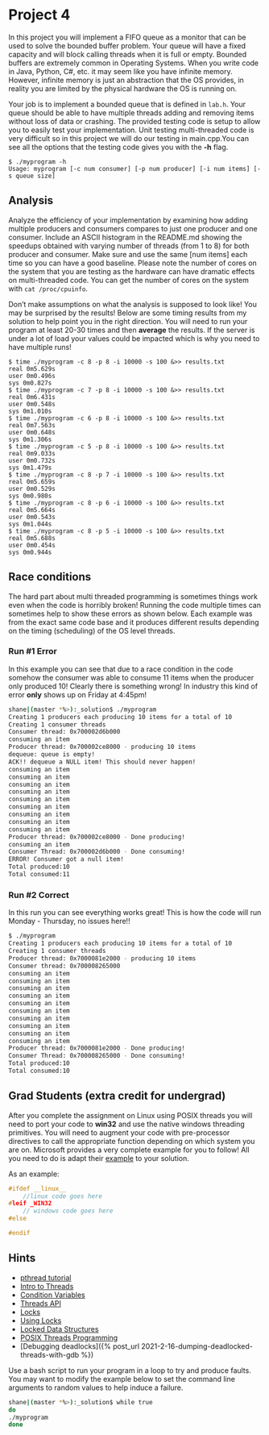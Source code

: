 # Project 4

In this project you will implement a FIFO queue as a monitor that can be used to
solve the bounded buffer problem. Your queue will have a fixed capacity and will
block calling threads when it is full or empty. Bounded buffers are extremely
common in Operating Systems. When you write code in Java, Python, C#, etc. it
may seem like you have infinite memory. However, infinite memory is just an
abstraction that the OS provides, in reality you are limited by the physical
hardware the OS is running on.

Your job is to implement a bounded queue that is defined in `lab.h`. Your queue
should be able to have multiple threads adding and removing items without loss
of data or crashing. The provided testing code is setup to allow you to easily
test your implementation. Unit testing multi-threaded code is very difficult so
in this project we will do our testing in main.cpp.You can see all the options
that the testing code gives you with the **-h** flag.

```text
$ ./myprogram -h
Usage: myprogram [-c num consumer] [-p num producer] [-i num items] [-s queue size]
```

## Analysis

Analyze the efficiency of your implementation by examining how adding multiple
producers and consumers compares to just one producer and one consumer. Include
an ASCII histogram in the README.md showing the speedups obtained with varying
number of threads (from 1 to 8) for both producer and consumer. Make sure and
use the same [num items] each time so you can have a good baseline. Please note
the number of cores on the system that you are testing as the hardware can have
dramatic effects on multi-threaded code. You can get the number of cores on the
system with `cat /proc/cpuinfo`.

Don’t make assumptions on what the analysis is supposed to look like! You may be
surprised by the results! Below are some timing results from my solution to help
point you in the right direction. You will need to run your program at least
20-30 times and then **average** the results. If the server is under a lot of
load your values could be impacted which is why you need to have multiple runs!

```text
$ time ./myprogram -c 8 -p 8 -i 10000 -s 100 &>> results.txt
real 0m5.629s
user 0m0.496s
sys 0m0.827s
$ time ./myprogram -c 7 -p 8 -i 10000 -s 100 &>> results.txt
real 0m6.431s
user 0m0.548s
sys 0m1.010s
$ time ./myprogram -c 6 -p 8 -i 10000 -s 100 &>> results.txt
real 0m7.563s
user 0m0.648s
sys 0m1.306s
$ time ./myprogram -c 5 -p 8 -i 10000 -s 100 &>> results.txt
real 0m9.033s
user 0m0.732s
sys 0m1.479s
$ time ./myprogram -c 8 -p 7 -i 10000 -s 100 &>> results.txt
real 0m5.659s
user 0m0.529s
sys 0m0.980s
$ time ./myprogram -c 8 -p 6 -i 10000 -s 100 &>> results.txt
real 0m5.664s
user 0m0.543s
sys 0m1.044s
$ time ./myprogram -c 8 -p 5 -i 10000 -s 100 &>> results.txt
real 0m5.688s
user 0m0.454s
sys 0m0.944s
```

## Race conditions

The hard part about multi threaded programming is sometimes things work even
when the code is horribly broken! Running the code multiple times can sometimes
help to show these errors as shown below. Each example was from the exact same
code base and it produces different results depending on the timing (scheduling)
of the OS level threads.

### Run #1 Error

In this example you can see that due to a race condition in the code somehow the
consumer was able to consume 11 items when the producer only produced 10!
Clearly there is something wrong! In industry this kind of error **only** shows
up on Friday at 4:45pm!

```bash
shane|(master *%>):_solution$ ./myprogram
Creating 1 producers each producing 10 items for a total of 10
Creating 1 consumer threads
Consumer thread: 0x700002d6b000
consuming an item
Producer thread: 0x700002ce8000 - producing 10 items
dequeue: queue is empty!
ACK!! dequeue a NULL item! This should never happen!
consuming an item
consuming an item
consuming an item
consuming an item
consuming an item
consuming an item
consuming an item
consuming an item
consuming an item
Producer thread: 0x700002ce8000 - Done producing!
consuming an item
Consumer Thread: 0x700002d6b000 - Done consuming!
ERROR! Consumer got a null item!
Total produced:10
Total consumed:11
```

### Run #2 Correct

In this run you can see everything works great! This is how the code will run
Monday - Thursday, no issues here!!

```bash
$ ./myprogram
Creating 1 producers each producing 10 items for a total of 10
Creating 1 consumer threads
Producer thread: 0x7000081e2000 - producing 10 items
Consumer thread: 0x700008265000
consuming an item
consuming an item
consuming an item
consuming an item
consuming an item
consuming an item
consuming an item
consuming an item
consuming an item
consuming an item
Producer thread: 0x7000081e2000 - Done producing!
Consumer Thread: 0x700008265000 - Done consuming!
Total produced:10
Total consumed:10
```

## Grad Students (extra credit for undergrad)

After you complete the assignment on Linux using POSIX threads you will need to
port your code to **win32** and use the native windows threading primitives. You
will need to augment your code with pre-processor directives to call the
appropriate function depending on which system you are on. Microsoft provides a
very complete example for you to follow! All you need to do is adapt their
[example](https://docs.microsoft.com/en-us/windows/win32/sync/using-condition-variables)
to your solution.

As an example:

```C
#ifdef __linux__
    //linux code goes here
#leif _WIN32
    // windows code goes here
#else

#endif
```

## Hints

- [pthread tutorial](https://computing.llnl.gov/tutorials/pthreads/)
- [Intro to Threads](http://pages.cs.wisc.edu/~remzi/OSTEP/threads-intro.pdf)
- [Condition Variables](http://pages.cs.wisc.edu/~remzi/OSTEP/threads-cv.pdf)
- [Threads API](http://pages.cs.wisc.edu/~remzi/OSTEP/threads-api.pdf)
- [Locks](http://pages.cs.wisc.edu/~remzi/OSTEP/threads-locks.pdf)
- [Using Locks](http://pages.cs.wisc.edu/~remzi/OSTEP/threads-locks-usage.pdf)
- [Locked Data Structures](https://pages.cs.wisc.edu/~remzi/OSTEP/threads-locks-usage.pdf)
- [POSIX Threads Programming](https://hpc-tutorials.llnl.gov/posix/)
- [Debugging deadlocks]({% post_url 2021-2-16-dumping-deadlocked-threads-with-gdb %})

Use a bash script to run your program in a loop to try and produce faults. You
may want to modify the example below to set the command line arguments to random
values to help induce a failure.

```bash
shane|(master *%>):_solution$ while true
do
./myprogram
done
```
